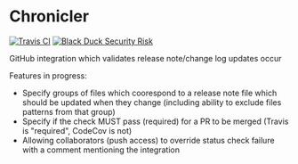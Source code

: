 # Chronicler

[![Travis CI](https://img.shields.io/travis/StarChart-Labs/chronicler.svg?branch=master)](https://travis-ci.org/StarChart-Labs/chronicler) [![Black Duck Security Risk](https://copilot.blackducksoftware.com/github/groups/StarChart-Labs/locations/chronicler/public/results/branches/master/badge-risk.svg)](https://copilot.blackducksoftware.com/github/groups/StarChart-Labs/locations/chronicler/public/results/branches/master)

GitHub integration which validates release note/change log updates occur

Features in progress:

- Specify groups of files which coorespond to a release note file which should be updated when they change (including ability to exclude files patterns from that group)
- Specify if the check MUST pass (required) for a PR to be merged (Travis is "required", CodeCov is not)
- Allowing collaborators (push access) to override status check failure with a comment mentioning the integration
